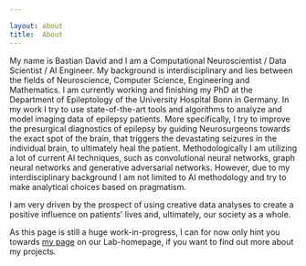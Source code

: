 ```yaml
---

layout: about
title:  About
---
```


My name is Bastian David and I am a Computational Neuroscientist / Data Scientist / AI Engineer.
My background is interdisciplinary and lies between the fields of Neuroscience, Computer Science, Engineering and Mathematics. I am currently working and finishing my PhD at the Department of Epileptology of the University Hospital Bonn in Germany. In my work I try to use state-of-the-art tools and algorithms to analyze and model imaging data of epilepsy patients. More specifically, I try to improve the presurgical diagnostics of epilepsy by guiding Neurosurgeons towards the exact spot of the brain, that triggers the devastating seizures in the individual brain, to ultimately heal the patient. Methodologically I am utilizing a lot of current AI techniques, such as convolutional neural networks, graph neural networks and generative adversarial networks. However, due to my interdisciplinary background I am not limited to AI methodology and try to make analytical choices based on pragmatism.

I am very driven by the prospect of using creative data analyses to create a positive influence on patients' lives and, ultimately, our society as a whole.

As this page is still a huge work-in-progress, I can for now only hint you towards [my page](https://www.translationalneuroimaging.de/bastian-david) on our Lab-homepage, if you want to find out more about my projects.
